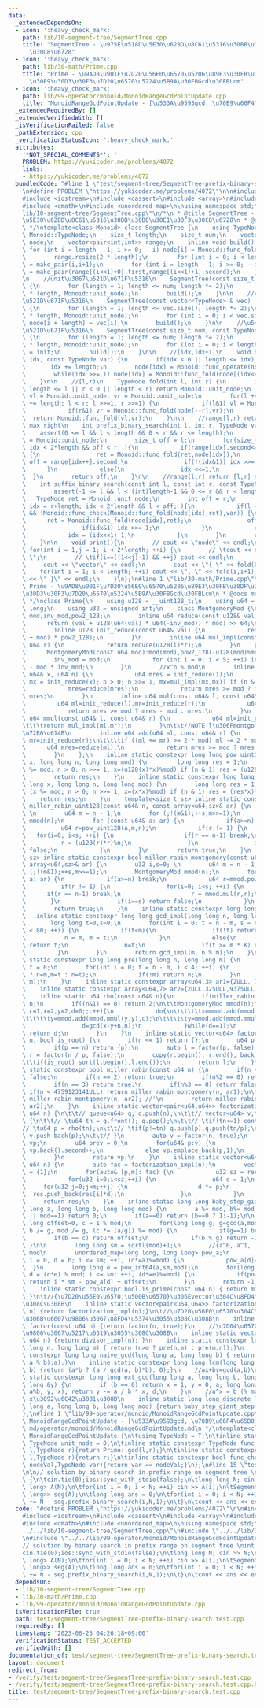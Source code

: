 ```yaml
---
data:
  _extendedDependsOn:
  - icon: ':heavy_check_mark:'
    path: lib/10-segment-tree/SegmentTree.cpp
    title: "SegmentTree - \u975E\u518D\u5E30\u62BD\u8C61\u5316\u30BB\u30B0\u30E1\u30F3\
      \u30C8\u6728"
  - icon: ':heavy_check_mark:'
    path: lib/30-math/Prime.cpp
    title: "Prime - \u9AD8\u901F\u7D20\u56E0\u6570\u5206\u89E3\u30FB\u30DF\u30E9\u30FC\
      \u30E9\u30D3\u30F3\u7D20\u6570\u5224\u5B9A\u30FBGcd\u30FBLcm"
  - icon: ':heavy_check_mark:'
    path: lib/99-operator/monoid/MonoidRangeGcdPointUpdate.cpp
    title: "MonoidRangeGcdPointUpdate - [\u533A\u9593gcd, \u70B9\u66F4\u65B0]"
  _extendedRequiredBy: []
  _extendedVerifiedWith: []
  _isVerificationFailed: false
  _pathExtension: cpp
  _verificationStatusIcon: ':heavy_check_mark:'
  attributes:
    '*NOT_SPECIAL_COMMENTS*': ''
    PROBLEM: https://yukicoder.me/problems/4072
    links:
    - https://yukicoder.me/problems/4072
  bundledCode: "#line 1 \"test/segment-tree/SegmentTree-prefix-binary-search.test.cpp\"\
    \n#define PROBLEM \"https://yukicoder.me/problems/4072\"\n\n#include <vector>\n\
    #include <iostream>\n#include <cassert>\n#include <array>\n#include <algorithm>\n\
    #include <cmath>\n#include <unordered_map>\n\nusing namespace std;\n#line 1 \"\
    lib/10-segment-tree/SegmentTree.cpp\"\n/*\n * @title SegmentTree - \u975E\u518D\
    \u5E30\u62BD\u8C61\u5316\u30BB\u30B0\u30E1\u30F3\u30C8\u6728\n * @docs md/segment-tree/SegmentTree.md\n\
    \ */\ntemplate<class Monoid> class SegmentTree {\n    using TypeNode = typename\
    \ Monoid::TypeNode;\n    size_t length;\n    size_t num;\n    vector<TypeNode>\
    \ node;\n    vector<pair<int,int>> range;\n    inline void build() {\n       \
    \ for (int i = length - 1; i >= 0; --i) node[i] = Monoid::func_fold(node[(i<<1)+0],node[(i<<1)+1]);\n\
    \        range.resize(2 * length);\n        for (int i = 0; i < length; ++i) range[i+length]\
    \ = make_pair(i,i+1);\n        for (int i = length - 1; i >= 0; --i) range[i]\
    \ = make_pair(range[(i<<1)+0].first,range[(i<<1)+1].second);\n    }\npublic:\n\
    \n    //unit\u3067\u521D\u671F\u5316\n    SegmentTree(const size_t num): num(num)\
    \ {\n        for (length = 1; length <= num; length *= 2);\n        node.resize(2\
    \ * length, Monoid::unit_node);\n        build();\n    }\n\n    //vector\u3067\
    \u521D\u671F\u5316\n    SegmentTree(const vector<TypeNode> & vec) : num(vec.size())\
    \ {\n        for (length = 1; length <= vec.size(); length *= 2);\n        node.resize(2\
    \ * length, Monoid::unit_node);\n        for (int i = 0; i < vec.size(); ++i)\
    \ node[i + length] = vec[i];\n        build();\n    }\n\n    //\u540C\u3058init\u3067\
    \u521D\u671F\u5316\n    SegmentTree(const size_t num, const TypeNode init) : num(num)\
    \ {\n        for (length = 1; length <= num; length *= 2);\n        node.resize(2\
    \ * length, Monoid::unit_node);\n        for (int i = 0; i < length; ++i) node[i+length]\
    \ = init;\n        build();\n    }\n\n    //[idx,idx+1)\n    void operate(size_t\
    \ idx, const TypeNode var) {\n        if(idx < 0 || length <= idx) return;\n \
    \       idx += length;\n        node[idx] = Monoid::func_operate(node[idx],var);\n\
    \        while(idx >>= 1) node[idx] = Monoid::func_fold(node[(idx<<1)+0],node[(idx<<1)+1]);\n\
    \    }\n\n    //[l,r)\n    TypeNode fold(int l, int r) {\n        if (l < 0 ||\
    \ length <= l || r < 0 || length < r) return Monoid::unit_node;\n        TypeNode\
    \ vl = Monoid::unit_node, vr = Monoid::unit_node;\n        for(l += length, r\
    \ += length; l < r; l >>=1, r >>=1) {\n            if(l&1) vl = Monoid::func_fold(vl,node[l++]);\n\
    \            if(r&1) vr = Monoid::func_fold(node[--r],vr);\n        }\n      \
    \  return Monoid::func_fold(vl,vr);\n    }\n\n    //range[l,r) return [l,r] search\
    \ max right\n    int prefix_binary_search(int l, int r, TypeNode var) {\n    \
    \    assert(0 <= l && l < length && 0 < r && r <= length);\n        TypeNode ret\
    \ = Monoid::unit_node;\n        size_t off = l;\n        for(size_t idx = l+length;\
    \ idx < 2*length && off < r; ){\n            if(range[idx].second<=r && !Monoid::func_check(Monoid::func_fold(ret,node[idx]),var))\
    \ {\n                ret = Monoid::func_fold(ret,node[idx]);\n               \
    \ off = range[idx++].second;\n                if(!(idx&1)) idx >>= 1;\n      \
    \      }\n            else{\n                idx <<=1;\n            }\n      \
    \  }\n        return off;\n    }\n\n    //range(l,r] return [l,r] search max left\n\
    \    int suffix_binary_search(const int l, const int r, const TypeNode var) {\n\
    \        assert(-1 <= l && l < (int)length-1 && 0 <= r && r < length);\n     \
    \   TypeNode ret = Monoid::unit_node;\n        int off = r;\n        for(size_t\
    \ idx = r+length; idx < 2*length && l < off; ){\n            if(l < range[idx].first\
    \ && !Monoid::func_check(Monoid::func_fold(node[idx],ret),var)) {\n          \
    \      ret = Monoid::func_fold(node[idx],ret);\n                off = range[idx--].first-1;\n\
    \                if(idx&1) idx >>= 1;\n            }\n            else{\n    \
    \            idx = (idx<<1)+1;\n            }\n        }\n        return off;\n\
    \    }\n\n    void print(){\n        // cout << \"node\" << endl;\n        //\
    \ for(int i = 1,j = 1; i < 2*length; ++i) {\n        // \tcout << node[i] << \"\
    \ \";\n        // \tif(i==((1<<j)-1) && ++j) cout << endl;\n        // }\n   \
    \     cout << \"vector\" << endl;\n        cout << \"{ \" << fold(0,1);\n    \
    \    for(int i = 1; i < length; ++i) cout << \", \" << fold(i,i+1);\n        cout\
    \ << \" }\" << endl;\n    }\n};\n#line 1 \"lib/30-math/Prime.cpp\"\n/*\n * @title\
    \ Prime - \u9AD8\u901F\u7D20\u56E0\u6570\u5206\u89E3\u30FB\u30DF\u30E9\u30FC\u30E9\
    \u30D3\u30F3\u7D20\u6570\u5224\u5B9A\u30FBGcd\u30FBLcm\n * @docs md/math/Prime.md\n\
    \ */\nclass Prime{\n    using u128 = __uint128_t;\n    using u64 = unsigned long\
    \ long;\n    using u32 = unsigned int;\n    class MontgomeryMod {\n        u64\
    \ mod,inv_mod,pow2_128;\n        inline u64 reduce(const u128& val) {\n      \
    \      return (val + u128(u64(val) * u64(-inv_mod)) * mod) >> 64;\n        }\n\
    \        inline u128 init_reduce(const u64& val) {\n            return reduce((u128(val)\
    \ + mod) * pow2_128);\n        }\n        inline u64 mul_impl(const u64 l, const\
    \ u64 r) {\n            return reduce(u128(l)*r);\n        }\n    public:\n  \
    \      MontgomeryMod(const u64 mod):mod(mod),pow2_128(-u128(mod)%mod) {\n    \
    \        inv_mod = mod;\n            for (int i = 0; i < 5; ++i) inv_mod *= 2\
    \ - mod * inv_mod;\n        }\n        //x^n % mod\n        inline u64 pow(const\
    \ u64& x, u64 n) {\n            u64 mres = init_reduce(1);\n            for (u64\
    \ mx = init_reduce(x); n > 0; n >>= 1, mx=mul_impl(mx,mx)) if (n & 1) mres = mul_impl(mres,mx);\n\
    \            mres=reduce(mres);\n            return mres >= mod ? mres - mod :\
    \ mres;\n        }\n        inline u64 mul(const u64& l, const u64& r) {\n   \
    \         u64 ml=init_reduce(l),mr=init_reduce(r);\n            u64 mres=reduce(mul_impl(ml,mr));\n\
    \            return mres >= mod ? mres - mod : mres;\n        }\n        inline\
    \ u64 mmul(const u64& l, const u64& r) {\n            u64 ml=init_reduce(l),mr=init_reduce(r);\n\
    \t\t\treturn mul_impl(ml,mr);\n        }\n\t\t//NOTE l\u306Fmontgomery mod\u306E\
    \u72B6\u614B\n        inline u64 add(u64 ml, const u64& r) {\n            u64\
    \ mr=init_reduce(r);\n\t\t\tif ((ml += mr) >= 2 * mod) ml -= 2 * mod;\n      \
    \      u64 mres=reduce(ml);\n            return mres >= mod ? mres - mod : mres;\n\
    \        }\n    };\n    inline static constexpr long long pow_uint128(long long\
    \ x, long long n, long long mod) {\n        long long res = 1;\n        for (x\
    \ %= mod; n > 0; n >>= 1, x=(u128(x)*x)%mod) if (n & 1) res = (u128(res)*x)%mod;\n\
    \        return res;\n    }\n    inline static constexpr long long pow_int64(long\
    \ long x, long long n, long long mod) {\n        long long res = 1;\n        for\
    \ (x %= mod; n > 0; n >>= 1, x=(x*x)%mod) if (n & 1) res = (res*x)%mod;\n    \
    \    return res;\n    }\n    template<size_t sz> inline static constexpr bool\
    \ miller_rabin_uint128(const u64& n, const array<u64,sz>& ar) {\n        u32 i,s=0;\
    \ \n        u64 m = n - 1;\n        for (;!(m&1);++s,m>>=1);\n        MontgomeryMod\
    \ mmod(n);\n        for (const u64& a: ar) {\n            if(a>=n) break;\n  \
    \          u64 r=pow_uint128(a,m,n);\n            if(r != 1) {\n             \
    \   for(i=0; i<s; ++i) {\n                    if(r == n-1) break;\n          \
    \          r = (u128(r)*r)%n;\n                }\n                if(i==s) return\
    \ false;\n            }\n        }\n        return true;\n    }\n    template<size_t\
    \ sz> inline static constexpr bool miller_rabin_montgomery(const u64& n, const\
    \ array<u64,sz>& ar) {\n        u32 i,s=0; \n        u64 m = n - 1;\n        for\
    \ (;!(m&1);++s,m>>=1);\n        MontgomeryMod mmod(n);\n        for (const u64&\
    \ a: ar) {\n            if(a>=n) break;\n            u64 r=mmod.pow(a,m);\n  \
    \          if(r != 1) {\n                for(i=0; i<s; ++i) {\n              \
    \      if(r == n-1) break;\n                    r = mmod.mul(r,r);\n         \
    \       }\n                if(i==s) return false;\n            }\n        }\n\
    \        return true;\n    }\n    inline static constexpr long long K = 5;\n \
    \   inline static constexpr long long gcd_impl(long long n, long long m) {\n \
    \       long long t=0,s=0;\n        for(int i = 0; t = n - m, s = n - m * K, i\
    \ < 80; ++i) {\n            if(t<m){\n                if(!t) return m;\n     \
    \           n = m, m = t;\n            }\n            else{\n                if(!m)\
    \ return t;\n                n=t;\n                if(t >= m * K) n = s;\n   \
    \         }\n        }\n        return gcd_impl(m, n % m);\n    }\n    inline\
    \ static constexpr long long pre(long long n, long long m) {\n        long long\
    \ t = 0;\n        for(int i = 0; t = n - m, i < 4; ++i) {\n            (t < m\
    \ ? n=m,m=t : n=t);\n            if(!m) return n;\n        }\n        return gcd_impl(n,\
    \ m);\n    }\n    inline static constexpr array<u64,3> ar1={2ULL, 7ULL, 61ULL};\n\
    \    inline static constexpr array<u64,7> ar2={2ULL,325ULL,9375ULL,28178ULL,450775ULL,9780504ULL,1795265022ULL};\n\
    \    inline static u64 rho(const u64& n){\n        if(miller_rabin(n)) return\
    \ n;\n        if((n&1) == 0) return 2;\n\t\tMontgomeryMod mmod(n);\n        for(u64\
    \ c=1,x=2,y=2,d=0;;c++){\n            do{\n\t\t\t\tx=mmod.add(mmod.mmul(x,x),c);\n\
    \t\t\t\ty=mmod.add(mmod.mmul(y,y),c);\n\t\t\t\ty=mmod.add(mmod.mmul(y,y),c);\n\
    \                d=gcd(x-y+n,n);\n            }while(d==1);\n            if(d<n)\
    \ return d;\n        }\n    }\n    inline static vector<u64> factor(const u64&\
    \ n, bool is_root) {\n        if(n <= 1) return {};\n        u64 p = rho(n);\n\
    \        if(p == n) return {p};\n        auto l = factor(p, false);\n        auto\
    \ r = factor(n / p, false);\n        copy(r.begin(), r.end(), back_inserter(l));\n\
    \t\tif(is_root) sort(l.begin(),l.end());\n        return l;\n    }\n    inline\
    \ static constexpr bool miller_rabin(const u64 n) {\n        if(n <= 1) return\
    \ false;\n        if(n == 2) return true;\n        if(n%2 == 0) return false;\n\
    \        if(n == 3) return true;\n        if(n%3 == 0) return false;\n       \
    \ if(n < 4759123141ULL) return miller_rabin_montgomery(n, ar1);\n\t\tif(n <= 1000'000'000'000'000'000ULL)\
    \ miller_rabin_montgomery(n, ar2); //'\n        return miller_rabin_uint128(n,\
    \ ar2);\n    }\n    inline static vector<pair<u64,u64>> factorization_impl(const\
    \ u64 n) {\n\t\t// queue<u64> q; q.push(n);\n\t\t// vector<u64> v;\n\t\t// while(q.size())\
    \ {\n\t\t// \tu64 tn = q.front(); q.pop();\n\t\t// \tif(tn<=1) continue;\n\t\t\
    // \tu64 p = rho(tn);\n\t\t// \tif(p!=tn) q.push(p),q.push(tn/p);\n\t\t// \telse\
    \ v.push_back(p);\n\t\t// }\n        auto v = factor(n, true);\n        vector<pair<u64,u64>>\
    \ vp;\n        u64 prev = 0;\n        for(u64& p:v) {\n            if(p == prev)\
    \ vp.back().second++;\n            else vp.emplace_back(p,1);\n            prev=p;\n\
    \        }\n        return vp;\n    }\n    inline static vector<u64> divisor_impl(const\
    \ u64 n) {\n        auto fac = factorization_impl(n);\n        vector<u64> res\
    \ = {1};\n        for(auto& [p,m]: fac) {\n            u32 sz = res.size();\n\
    \            for(u32 i=0;i<sz;++i) {\n                u64 d = 1;\n           \
    \     for(u32 j=0;j<m;++j) {\n                    d *= p;\n                  \
    \  res.push_back(res[i]*d);\n                }\n            }\n        }\n   \
    \     return res;\n    }\n    inline static long long baby_step_giant_step(long\
    \ long a, long long b, long long mod) {\n        a %= mod, b%= mod;\n        if(b==1\
    \ || mod==1) return 0;\n        if(a==0) return (b==0 ? 1:-1);\n\n        long\
    \ long offset=0, c = 1 % mod;\n        for(long long g; g=gcd(a,mod); ++offset,\
    \ b /= g, mod /= g, (c *= (a/g)) %= mod) {\n            if(g==1) break;\n    \
    \        if(b == c) return offset;\n            if(b % g) return -1;\n       \
    \ }\n\n        long long sm = sqrtl(mod)+1;\n        //{a^0, a^1, ... a^sm} %\
    \ mod\n        unordered_map<long long, long long> pow_a;\n        for(long long\
    \ i = 0, d = b; i <= sm; ++i, (d*=a)%=mod) {\n            pow_a[d]=i;\n      \
    \  }\n        long long e = pow_int64(a,sm,mod);\n        for(long long i = 1,\
    \ d = (c*e) % mod; i <= sm; ++i, (d*=e)%=mod) {\n            if(pow_a.count(d))\
    \ return i * sm - pow_a[d] + offset;\n        }\n        return -1;\n    }\npublic:\n\
    \    inline static constexpr bool is_prime(const u64 n) { return miller_rabin(n);\
    \ }\n\t//{\u7D20\u56E0\u6570,\u500B\u6570}\u306Evector\u304C\u8FD4\u5374\u3055\
    \u308C\u308B\n    inline static vector<pair<u64,u64>> factorization(const u64\
    \ n) {return factorization_impl(n);}\n\t//\u7D20\u56E0\u6570\u304C\u611A\u76F4\
    \u306B\u6607\u9806\u3067\u8FD4\u5374\u3055\u308C\u308B\n    inline static vector<u64>\
    \ factor(const u64 n) {return factor(n, true);}\n    //\u7D04\u6570\u304C\u6607\
    \u9806\u3067\u5217\u6319\u3055\u308C\u308B\n    inline static vector<u64> divisor(const\
    \ u64 n) {return divisor_impl(n); }\n    inline static constexpr long long gcd(long\
    \ long n, long long m) { return (n>m ? pre(n,m) : pre(m,n));}\n    inline static\
    \ constexpr long long naive_gcd(long long a, long long b) { return (b ? naive_gcd(b,\
    \ a % b):a);}\n    inline static constexpr long long lcm(long long a, long long\
    \ b) {return (a*b ? (a / gcd(a, b)*b): 0);}\n    //ax+by=gcd(a,b)\n    inline\
    \ static constexpr long long ext_gcd(long long a, long long b, long long &x, long\
    \ long &y) {\n        if (b == 0) return x = 1, y = 0, a; long long d = ext_gcd(b,\
    \ a%b, y, x); return y -= a / b * x, d;\n    }\n    //a^x = b (% mod) \u306A\u308B\
    \ x\u3092\u6C42\u3081\u308B\n    inline static long long discrete_logarithm(long\
    \ long a, long long b, long long mod) {return baby_step_giant_step(a,b,mod);}\n\
    };\n#line 1 \"lib/99-operator/monoid/MonoidRangeGcdPointUpdate.cpp\"\n/*\n * @title\
    \ MonoidRangeGcdPointUpdate - [\u533A\u9593gcd, \u70B9\u66F4\u65B0]\n * @docs\
    \ md/operator/monoid/MonoidRangeGcdPointUpdate.md\n */\ntemplate<class T> struct\
    \ MonoidRangeGcdPointUpdate {\n\tusing TypeNode = T;\n\tinline static constexpr\
    \ TypeNode unit_node = 0;\n\tinline static constexpr TypeNode func_fold(TypeNode\
    \ l,TypeNode r){return Prime::gcd(l,r);}\n\tinline static constexpr TypeNode func_operate(TypeNode\
    \ l,TypeNode r){return r;}\n\tinline static constexpr bool func_check(TypeNode\
    \ nodeVal,TypeNode var){return var == nodeVal;}\n};\n#line 15 \"test/segment-tree/SegmentTree-prefix-binary-search.test.cpp\"\
    \n\n// solution by binary search in prefix range on segment tree \nint main()\
    \ {\n\tcin.tie(0);ios::sync_with_stdio(false);\n\tlong long N; cin >> N;\n\tvector<long\
    \ long> A(N);\n\tfor(int i = 0; i < N; ++i) cin >> A[i];\n\tSegmentTree<MonoidRangeGcdPointUpdate<long\
    \ long>> seg(A);\n\tlong long ans = 0;\n\tfor(int i = 0; i < N; ++i) {\n\t\tans\
    \ += N - seg.prefix_binary_search(i,N,1);\n\t}\n\tcout << ans << endl;\n}\n"
  code: "#define PROBLEM \"https://yukicoder.me/problems/4072\"\n\n#include <vector>\n\
    #include <iostream>\n#include <cassert>\n#include <array>\n#include <algorithm>\n\
    #include <cmath>\n#include <unordered_map>\n\nusing namespace std;\n#include \"\
    ../../lib/10-segment-tree/SegmentTree.cpp\"\n#include \"../../lib/30-math/Prime.cpp\"\
    \n#include \"../../lib/99-operator/monoid/MonoidRangeGcdPointUpdate.cpp\"\n\n\
    // solution by binary search in prefix range on segment tree \nint main() {\n\t\
    cin.tie(0);ios::sync_with_stdio(false);\n\tlong long N; cin >> N;\n\tvector<long\
    \ long> A(N);\n\tfor(int i = 0; i < N; ++i) cin >> A[i];\n\tSegmentTree<MonoidRangeGcdPointUpdate<long\
    \ long>> seg(A);\n\tlong long ans = 0;\n\tfor(int i = 0; i < N; ++i) {\n\t\tans\
    \ += N - seg.prefix_binary_search(i,N,1);\n\t}\n\tcout << ans << endl;\n}\n"
  dependsOn:
  - lib/10-segment-tree/SegmentTree.cpp
  - lib/30-math/Prime.cpp
  - lib/99-operator/monoid/MonoidRangeGcdPointUpdate.cpp
  isVerificationFile: true
  path: test/segment-tree/SegmentTree-prefix-binary-search.test.cpp
  requiredBy: []
  timestamp: '2023-06-23 04:26:18+09:00'
  verificationStatus: TEST_ACCEPTED
  verifiedWith: []
documentation_of: test/segment-tree/SegmentTree-prefix-binary-search.test.cpp
layout: document
redirect_from:
- /verify/test/segment-tree/SegmentTree-prefix-binary-search.test.cpp
- /verify/test/segment-tree/SegmentTree-prefix-binary-search.test.cpp.html
title: test/segment-tree/SegmentTree-prefix-binary-search.test.cpp
---
```

